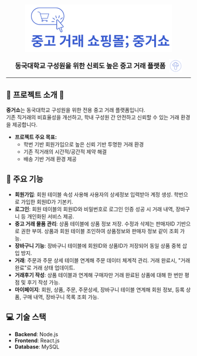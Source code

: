 <p align="center">
  <img src="front-end/image/logo.png" alt="중거쇼 로고" width="400"/>
</p>

<div align="center" style="display: flex; justify-content: center; align-items: center; gap: 10px; margin-top: 10px;">
  <strong style="font-size: 18px;">동국대학교 구성원을 위한 신뢰도 높은 중고 거래 플랫폼</strong>
  <img src="front-end/image/image.png" alt="신뢰도 이미지" width="35" style="vertical-align:middle; margin-top: 3px;"/>
</div>

---

## 📌 프로젝트 소개 📌

**중거쇼**는 동국대학교 구성원을 위한 전용 중고 거래 플랫폼입니다.  
기존 직거래의 비효율성을 개선하고, 학내 구성원 간 안전하고 신뢰할 수 있는 거래 환경을 제공합니다.

- **프로젝트 주요 목표:**
  - 학번 기반 회원가입으로 높은 신뢰 기반 투명한 거래 환경
  - 기존 직거래의 시간적/공간적 제약 해결
  - 배송 기반 거래 환경 제공

## 📌 주요 기능

- **회원가입**: 회원 테이블 속성 사용해 사용자의 상세정보 입력받아 계정 생성. 학번으로 가입한 회원ID가 기본키.
- **로그인**: 회원 테이블의 회원ID와 비밀번호로 로그인 인증 성공 시 거래 내역, 장바구니 등 개인화된 서비스 제공.
- **중고 거래 물품 관리**: 상품 테이블에 상품 정보 저장. 수정과 삭제는 판매자ID 기반으로 권한 부여. 상품과 회원 테이블 조인하여 상품정보와 판매자 정보 같이 조회 가능.
- **장바구니 기능**: 장바구니 테이블에 회원ID와 상품ID가 저장되어 동일 상품 중복 삽입 방지.
- **거래**: 주문과 주문 상세 테이블 연계해 주문 데이터 체계적 관리. 거래 완료시, "거래완료"로 거래 상태 업데이트.
- **거래후기 작성**: 상품 테이블과 연계해 구매자만 거래 완료된 상품에 대해 한 번만 평점 및 후기 작성 가능.
- **마이페이지**: 회원, 상품, 주문, 주문상세, 장바구니 테이블 연계해 회원 정보, 등록 상품, 구매 내역, 장바구니 목록 조회 가능.

## 💻 기술 스택

- **Backend**: Node.js
- **Frontend**: React.js
- **Database**: MySQL